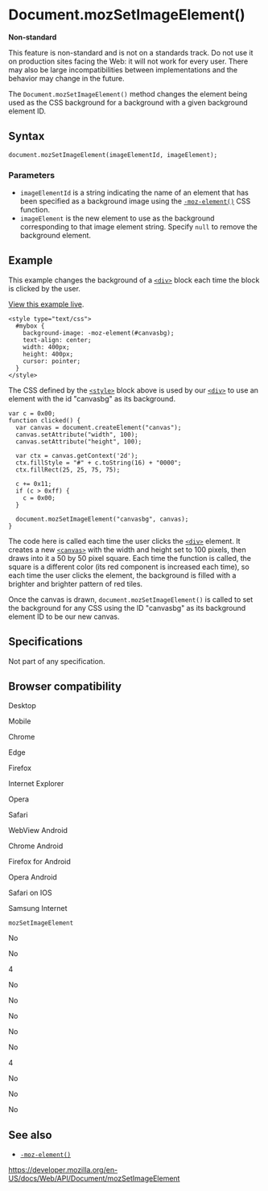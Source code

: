 # Document.mozSetImageElement()

**Non-standard**

This feature is non-standard and is not on a standards track. Do not use it on production sites facing the Web: it will not work for every user. There may also be large incompatibilities between implementations and the behavior may change in the future.

The `Document.mozSetImageElement()` method changes the element being used as the CSS background for a background with a given background element ID.

## Syntax

    document.mozSetImageElement(imageElementId, imageElement);

### Parameters

- `imageElementId` is a string indicating the name of an element that has been specified as a background image using the [`-moz-element()`](<https://developer.mozilla.org/en-US/docs/Web/CSS/element()>) CSS function.
- `imageElement` is the new element to use as the background corresponding to that image element string. Specify `null` to remove the background element.

## Example

This example changes the background of a [`<div>`](https://developer.mozilla.org/en-US/docs/Web/HTML/Element/div) block each time the block is clicked by the user.

[View this example live](https://media.prod.mdn.mozit.cloud/samples/domref/mozSetImageElement.html).

    <style type="text/css">
      #mybox {
        background-image: -moz-element(#canvasbg);
        text-align: center;
        width: 400px;
        height: 400px;
        cursor: pointer;
      }
    </style>

The CSS defined by the [`<style>`](https://developer.mozilla.org/en-US/docs/Web/HTML/Element/style) block above is used by our [`<div>`](https://developer.mozilla.org/en-US/docs/Web/HTML/Element/div) to use an element with the id "canvasbg" as its background.

    var c = 0x00;
    function clicked() {
      var canvas = document.createElement("canvas");
      canvas.setAttribute("width", 100);
      canvas.setAttribute("height", 100);

      var ctx = canvas.getContext('2d');
      ctx.fillStyle = "#" + c.toString(16) + "0000";
      ctx.fillRect(25, 25, 75, 75);

      c += 0x11;
      if (c > 0xff) {
        c = 0x00;
      }

      document.mozSetImageElement("canvasbg", canvas);
    }

The code here is called each time the user clicks the [`<div>`](https://developer.mozilla.org/en-US/docs/Web/HTML/Element/div) element. It creates a new [`<canvas>`](https://developer.mozilla.org/en-US/docs/Web/HTML/Element/canvas) with the width and height set to 100 pixels, then draws into it a 50 by 50 pixel square. Each time the function is called, the square is a different color (its red component is increased each time), so each time the user clicks the element, the background is filled with a brighter and brighter pattern of red tiles.

Once the canvas is drawn, `document.mozSetImageElement()` is called to set the background for any CSS using the ID "canvasbg" as its background element ID to be our new canvas.

## Specifications

Not part of any specification.

## Browser compatibility

Desktop

Mobile

Chrome

Edge

Firefox

Internet Explorer

Opera

Safari

WebView Android

Chrome Android

Firefox for Android

Opera Android

Safari on IOS

Samsung Internet

`mozSetImageElement`

No

No

4

No

No

No

No

No

4

No

No

No

## See also

- [`-moz-element()`](<https://developer.mozilla.org/en-US/docs/Web/CSS/element()>)

<a href="https://developer.mozilla.org/en-US/docs/Web/API/Document/mozSetImageElement" class="_attribution-link">https://developer.mozilla.org/en-US/docs/Web/API/Document/mozSetImageElement</a>
